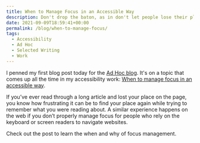```yaml
---
title: When to Manage Focus in an Accessible Way
description: Don't drop the baton, as in don't let people lose their place in your digital experience.
date: 2021-09-09T18:59:41+00:00
permalink: /blog/when-to-manage-focus/
tags:
  - Accessibility
  - Ad Hoc
  - Selected Writing
  - Work
---
```


I penned my first blog post today for the [Ad Hoc blog](https://adhoc.team/blog/index.html). It's on a topic that comes up all the time in my accessibility work: [When to manage focus in an accessible way](https://adhoc.team/2021/09/09/when-to-manage-focus-in-an-accessible-way/).

If you’ve ever read through a long article and lost your place on the page, you know how frustrating it can be to find your place again while trying to remember what you were reading about. A similar experience happens on the web if you don’t properly manage focus for people who rely on the keyboard or screen readers to navigate websites.

Check out the post to learn the when and why of focus management.